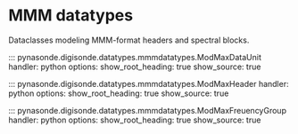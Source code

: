 # MMM datatypes

Dataclasses modeling MMM-format headers and spectral blocks.

::: pynasonde.digisonde.datatypes.mmmdatatypes.ModMaxDataUnit
    handler: python
    options:
        show_root_heading: true
        show_source: true

::: pynasonde.digisonde.datatypes.mmmdatatypes.ModMaxHeader
    handler: python
    options:
        show_root_heading: true
        show_source: true

::: pynasonde.digisonde.datatypes.mmmdatatypes.ModMaxFreuencyGroup
    handler: python
    options:
        show_root_heading: true
        show_source: true

